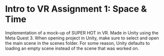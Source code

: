 # Intro to VR Assignment 1: Space & Time
Implementation of a mock-up of SUPER HOT in VR. Made in Unity using the Meta Quest 3. When opening project in Unity, make sure to select and open the main scene in the scenes folder. For some reason, Unity defaults to loading an empty scene instead of the scene that was worked on.
